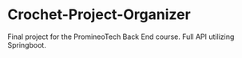 # Crochet-Project-Organizer
Final project for the PromineoTech Back End course. Full API utilizing Springboot.
